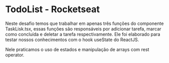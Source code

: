# TodoList - Rocketseat

Neste desafio temos que trabalhar em apenas três funções do componente TaskLisk.tsx, essas funções são responsáveis por adicionar tarefa, marcar como concluída e deletar a tarefa respectivamente.
Ele foi elaborado para testar nossos conhecimentos com o hook useState do ReactJS.

Nele praticamos o uso de estados e manipulação de arrays com rest operator.
